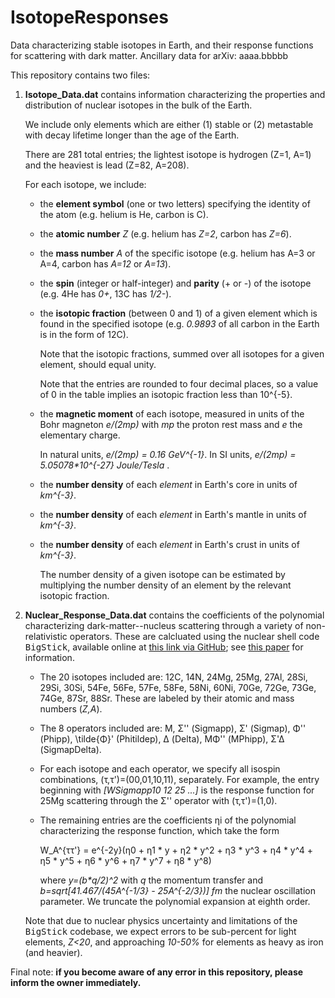# IsotopeResponses
Data characterizing stable isotopes in Earth, and their response functions for scattering with dark matter. Ancillary data for arXiv: aaaa.bbbbb

This repository contains two files:

1. **Isotope_Data.dat** contains information characterizing the properties and distribution of nuclear isotopes in the bulk of the Earth.
	
 	We include only elements which are either (1) stable or (2) metastable with decay lifetime longer than the age of the Earth.
	
 	There are 281 total entries; the lightest isotope is hydrogen (Z=1, A=1) and the heaviest is lead (Z=82, A=208).
	
 	For each isotope, we include:
	- the **element symbol** (one or two letters) specifying the identity of the atom (e.g. helium is He, carbon is C).
	- the **atomic number** _Z_ (e.g. helium has _Z=2_, carbon has _Z=6_).
	- the **mass number** _A_ of the specific isotope (e.g. helium has A=3 or A=4, carbon has _A=12_ or _A=13_).
	- the **spin** (integer or half-integer) and **parity** (+ or -) of the isotope (e.g. 4He has _0+_, 13C has _1/2-_).
	- the **isotopic fraction** (between 0 and 1) of a given element which is found in the specified isotope (e.g. _0.9893_ of all carbon in the Earth is in the form of 12C).

		Note that the isotopic fractions, summed over all isotopes for a given element, should equal unity.

		Note that the entries are rounded to four decimal places, so a value of 0 in the table implies an isotopic fraction less than 10^{-5}.

	- the **magnetic moment** of each isotope, measured in units of the Bohr magneton _e/(2mp)_ with _mp_ the proton rest mass and _e_ the elementary charge.

		In natural units, _e/(2mp) = 0.16 GeV^{-1}_. In SI units, _e/(2mp) = 5.05078*10^{-27} Joule/Tesla_ .

	- the **number density** of each _element_ in Earth's core in units of _km^{-3}_.
	- the **number density** of each _element_ in Earth's mantle in units of _km^{-3}_.
	- the **number density** of each _element_ in Earth's crust in units of _km^{-3}_.

  		The number density of a given isotope can be estimated by multiplying the number density of an element by the relevant isotopic fraction.


2. **Nuclear_Response_Data.dat** contains the coefficients of the polynomial characterizing dark-matter--nucleus scattering through a variety of non-relativistic operators.
	 These are calcluated using the nuclear shell code <tt>BigStick</tt>, available online at [this link via GitHub](https://github.com/cwjsdsu/BigstickPublick); see [this paper](https://arxiv.org/abs/1801.08432) for information.

	- The 20 isotopes included are: 12C, 14N, 24Mg, 25Mg, 27Al, 28Si, 29Si, 30Si, 54Fe, 56Fe, 57Fe, 58Fe, 58Ni, 60Ni, 70Ge, 72Ge, 73Ge, 74Ge, 87Sr, 88Sr. These are labeled by their atomic and mass numbers (_Z,A_).

	- The 8 operators included are: M, Σ'' (Sigmapp), Σ' (Sigmap), Φ'' (Phipp), \tilde{Φ}' (Phitildep), Δ (Delta), MΦ'' (MPhipp), Σ'Δ (SigmapDelta).

	- For each isotope and each operator, we specify all isospin combinations, (τ,τ')=(00,01,10,11), separately.
	 For example, the entry beginning with _[WSigmapp10    	 12	 25			...]_ is the response function for 25Mg scattering through the Σ'' operator with (τ,τ')=(1,0).

	- The remaining entries are the coefficients ηi of the polynomial characterizing the response function, which take the form

   		W_A^{ττ'} = e^{-2y}(η0 + η1 * y + η2 * y^2 + η3 * y^3 + η4 * y^4 + η5 * y^5 + η6 * y^6 + η7 * y^7 + η8 * y^8)

   	 	where _y=(b*q/2)^2_ with _q_ the momentum transfer and _b=sqrt[41.467/(45*A^{-1/3} - 25*A^{-2/3})] fm_ the nuclear oscillation parameter. We truncate the polynomial expansion at eighth order.

	 Note that due to nuclear physics uncertainty and limitations of the <tt>BigStick</tt> codebase, we expect errors to be sub-percent for light elements, _Z<20_, and approaching _10-50%_ for elements as heavy as iron (and heavier).


Final note: **if you become aware of any error in this repository, please inform the owner immediately.**
